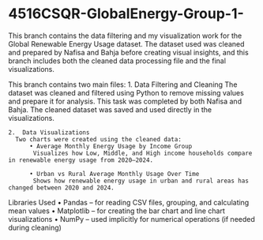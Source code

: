 # 4516CSQR-GlobalEnergy-Group-1-
This branch contains the data filtering and my visualization work for the Global Renewable Energy Usage dataset. The dataset used was cleaned and prepared by Nafisa and Bahja before creating visual insights, and this branch includes both the cleaned data processing file and the final visualizations.

This branch contains two main files:
    1.	Data Filtering and Cleaning
      The dataset was cleaned and filtered using Python to remove missing values and prepare it for analysis. This task was completed by both Nafisa and Bahja.
      The cleaned dataset was saved and used directly in the visualizations.

    2.	Data Visualizations
      Two charts were created using the cleaned data:
          •	Average Monthly Energy Usage by Income Group 
           Visualizes how Low, Middle, and High income households compare in renewable energy usage from 2020–2024.
           
          •	Urban vs Rural Average Monthly Usage Over Time 
           Shows how renewable energy usage in urban and rural areas has changed between 2020 and 2024.

Libraries Used
•	Pandas – for reading CSV files, grouping, and calculating mean values
•	Matplotlib – for creating the bar chart and line chart visualizations
•	NumPy – used implicitly for numerical operations (if needed during cleaning)


